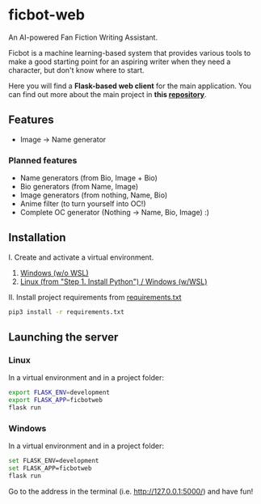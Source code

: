 # ficbot-web

An AI-powered Fan Fiction Writing Assistant.

Ficbot is a machine learning-based system that provides various tools to make a good starting point for an aspiring writer when they need a character, but don't know where to start.

Here you will find a **Flask-based web client** for the main application. You can find out more about the main project in **this [repository](https://github.com/Pythonimous/ficbot)**.
## Features
- Image -> Name generator

### Planned features
- Name generators (from Bio, Image + Bio)
- Bio generators (from Name, Image)
- Image generators (from nothing, Name, Bio)
- Anime filter (to turn yourself into OC!)
- Complete OC generator (Nothing -> Name, Bio, Image) :)

## Installation
I. Create and activate a virtual environment.

1. [Windows (w/o WSL)](https://mothergeo-py.readthedocs.io/en/latest/development/how-to/venv-win.html)
2. [Linux (from "Step 1. Install Python") / Windows (w/WSL)](https://www.liquidweb.com/kb/how-to-setup-a-python-virtual-environment-on-windows-10/)


II. Install project requirements from [requirements.txt](https://github.com/Pythonimous/ficbot/blob/main/requirements.txt)
```bash
pip3 install -r requirements.txt
```

## Launching the server
### Linux
In a virtual environment and in a project folder:
```bash
export FLASK_ENV=development
export FLASK_APP=ficbotweb
flask run
```
### Windows
In a virtual environment and in a project folder:
```bash
set FLASK_ENV=development
set FLASK_APP=ficbotweb
flask run
```
Go to the address in the terminal (i.e. http://127.0.0.1:5000/) and have fun!
